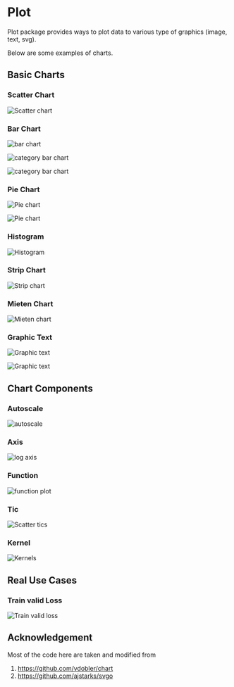 # Plot

Plot package provides ways to plot data to various type of graphics (image, text, svg).

Below are some examples of charts.

## Basic Charts

### Scatter Chart

![Scatter chart](example/scatter/scatter-chart.png)

### Bar Chart

![bar chart](example/bar/bar-chart.png)

![category bar chart](example/bar/category-bar1.png)

![category bar chart](example/bar/category-bar2.png)

### Pie Chart

![Pie chart](example/pie/piechart1.png)

![Pie chart](example/pie/piechart2.png)

### Histogram

![Histogram](example/histogram/histogram.png)

### Strip Chart

![Strip chart](example/strip/strip-chart.png)

### Mieten Chart

![Mieten chart](example/mieten/mieten-chart.png)

### Graphic Text

![Graphic text](example/text/text.svg)

![Graphic text](example/text/test-graphics.png)

## Chart Components

### Autoscale

![autoscale](example/autoscale/autoscale.png)

### Axis

![log axis](example/axis/log-axis.png)

### Function

![function plot ](example/func/func-plot.png)

### Tic

![Scatter tics](example/tic/scatter-tics.png)

### Kernel

![Kernels](example/kernel/kernels.png)

## Real Use Cases

### Train valid Loss

![Train valid loss](example/loss/loss.png)

## Acknowledgement

Most of the code here are taken and modified from

1. https://github.com/vdobler/chart
2. https://github.com/ajstarks/svgo


